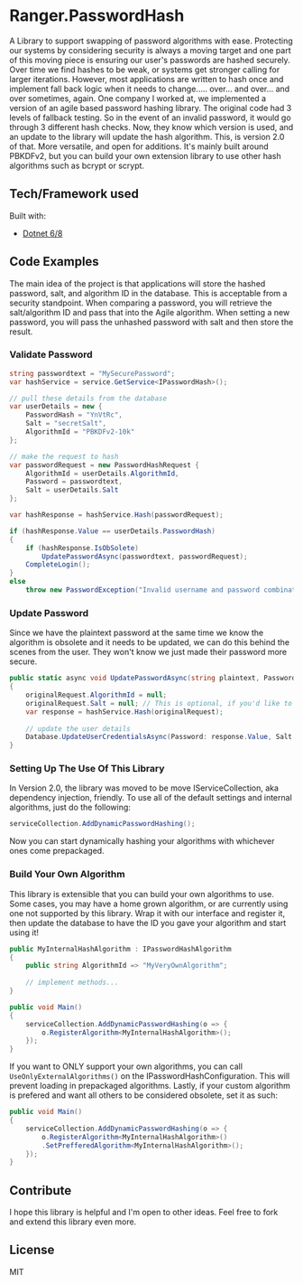 # Ranger.PasswordHash

A Library to support swapping of password algorithms with ease. Protecting our systems by considering security is always a moving target and one part of this moving piece is ensuring our user's passwords are hashed securely. Over time we find hashes to be weak, or systems get stronger calling for larger iterations. However, most applications are written to hash once and implement fall back logic when it needs to change..... over... and over... and over sometimes, again.
One company I worked at, we implemented a version of an agile based password hashing library. The original code had 3 levels of fallback testing. So in the event of an invalid password, it would go through 3 different hash checks. Now, they know which version is used, and an update to the library will update the hash algorithm.
This, is version 2.0 of that. More versatile, and open for additions. It's mainly built around PBKDFv2, but you can build your own extension library to use other hash algorithms such as bcrypt or scrypt.

## Tech/Framework used

Built with:

- [Dotnet 6/8](https://dotnet.microsoft.com/en-us/download/dotnet)

## Code Examples

The main idea of the project is that applications will store the hashed password, salt, and algorithm ID in the database. This is acceptable from a security standpoint. When comparing a password, you will retrieve the salt/algorithm ID and pass that into the Agile algorithm. When setting a new password, you will pass the unhashed password with salt and then store the result.

### Validate Password

``` C#
string passwordtext = "MySecurePassword";
var hashService = service.GetService<IPasswordHash>();

// pull these details from the database
var userDetails = new {
    PasswordHash = "YnVtRc",
    Salt = "secretSalt",
    AlgorithmId = "PBKDFv2-10k"
};

// make the request to hash
var passwordRequest = new PasswordHashRequest {
    AlgorithmId = userDetails.AlgorithmId,
    Password = passwordtext,
    Salt = userDetails.Salt
};

var hashResponse = hashService.Hash(passwordRequest);

if (hashResponse.Value == userDetails.PasswordHash)
{
    if (hashResponse.IsObSolete)
        UpdatePasswordAsync(passwordtext, passwordRequest);
    CompleteLogin();
}
else
    throw new PasswordException("Invalid username and password combination");
```

### Update Password

Since we have the plaintext password at the same time we know the algorithm is obsolete and it needs to be updated, we can do this behind the scenes from the user. They won't know we just made their password more secure.

``` C#
public static async void UpdatePasswordAsync(string plaintext, PasswordHashRequest originalRequest) 
{
    originalRequest.AlgorithmId = null;
    originalRequest.Salt = null; // This is optional, if you'd like to generate a new salt
    var response = hashService.Hash(originalRequest);
    
    // update the user details
    Database.UpdateUserCredentialsAsync(Password: response.Value, Salt: originalRequest.Salt, AlgorithmId: response.AlgorithmId);
}
```

### Setting Up The Use Of This Library

In Version 2.0, the library was moved to be move IServiceCollection, aka dependency injection, friendly. To use all of the default settings and internal algorithms, just do the following:

``` C#
serviceCollection.AddDynamicPasswordHashing();
```

Now you can start dynamically hashing your algorithms with whichever ones come prepackaged.

### Build Your Own Algorithm

This library is extensible that you can build your own algorithms to use. Some cases, you may have a home grown algorithm, or are currently using one not supported by this library. Wrap it with our interface and register it, then update the database to have the ID you gave your algorithm and start using it!

``` C#
public MyInternalHashAlgorithm : IPasswordHashAlgorithm
{
    public string AlgorithmId => "MyVeryOwnAlgorithm";
    
    // implement methods...
}

public void Main()
{
    serviceCollection.AddDynamicPasswordHashing(o => {
        o.RegisterAlgorithm<MyInternalHashAlgorithm>();
    });
}
```

If you want to ONLY support your own algorithms, you can call `UseOnlyExternalAlgorithms()` on the IPasswordHashConfiguration. This will prevent loading in prepackaged algorithms. Lastly, if your custom algorithm is prefered and want all others to be considered obsolete, set it as such:

``` C#
public void Main()
{
    serviceCollection.AddDynamicPasswordHashing(o => {
        o.RegisterAlgorithm<MyInternalHashAlgorithm>()
        .SetPrefferedAlgorithm<MyInternalHashAlgorithm>();
    });
}
```

## Contribute

I hope this library is helpful and I'm open to other ideas. Feel free to fork and extend this library even more.

## License

MIT
